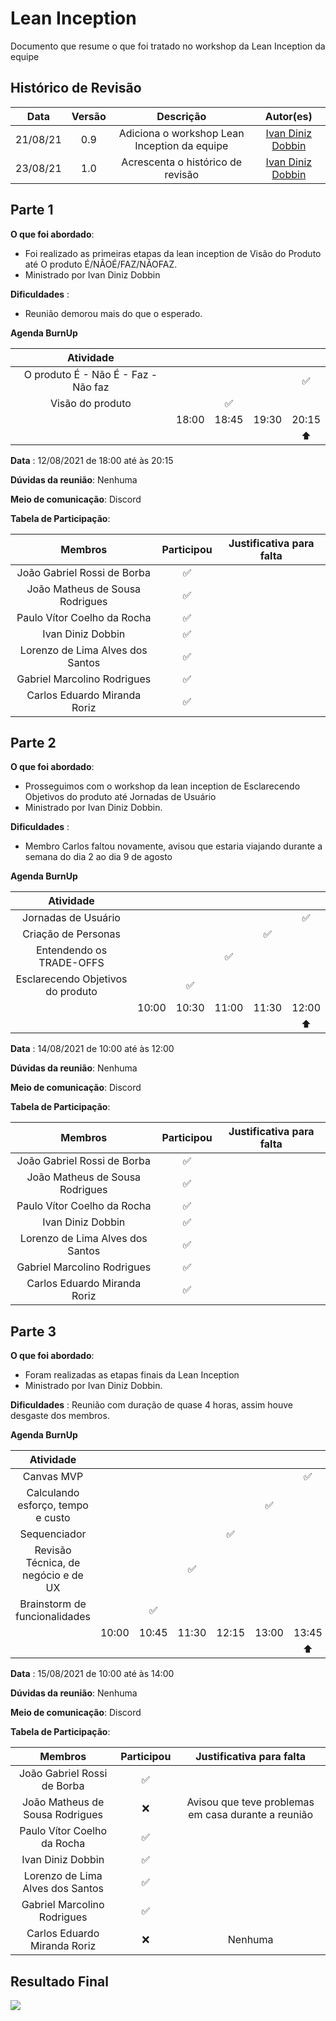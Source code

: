 # Lean Inception

Documento que resume o que foi tratado no workshop da Lean Inception da equipe

## Histórico de Revisão

| Data | Versão | Descrição | Autor(es)|
|:----:|:------:|:---------:|:--------:|
| 21/08/21 | 0.9 | Adiciona o workshop Lean Inception da equipe | [Ivan Diniz Dobbin](https://github.com/darmsDD) |
| 23/08/21 | 1.0 | Acrescenta o histórico de revisão | [Ivan Diniz Dobbin](https://github.com/darmsDD) |

## Parte 1

**O que foi abordado**: 

- Foi realizado as primeiras etapas da lean inception de Visão do Produto até O produto É/NÃOÉ/FAZ/NÃOFAZ. 
- Ministrado por Ivan Diniz Dobbin


**Dificuldades** :

- Reunião demorou mais do que o esperado.

**Agenda BurnUp**

|Atividade| |   |  |   |  
|:---: | :---: | :---:  | :---: | :---: | 
|O produto É - Não É - Faz -Não faz| | | |:white_check_mark: | 
|Visão do produto| | :white_check_mark:| | |  
| |18:00 | 18:45| 19:30| 20:15| 
| |      |      |      |:arrow_up:|     


**Data** : 12/08/2021 de 18:00 até às 20:15

**Dúvidas da reunião**: Nenhuma

**Meio de comunicação**: Discord

**Tabela de Participação**:

|Membros|Participou|Justificativa para falta|
|:------:| :--------: | :--------: | 
|João Gabriel Rossi de Borba | :white_check_mark: | |
|João Matheus de Sousa Rodrigues | :white_check_mark: | |
|Paulo Vítor Coelho da Rocha | :white_check_mark: | |
|Ivan Diniz Dobbin | :white_check_mark: | |
|Lorenzo de Lima Alves dos Santos | :white_check_mark:| |
|Gabriel Marcolino Rodrigues | :white_check_mark: | |
|Carlos Eduardo Miranda Roriz | :white_check_mark: | |

## Parte 2

**O que foi abordado**: 

- Prosseguimos com o workshop da lean inception de Esclarecendo Objetivos do produto até Jornadas de Usuário
- Ministrado por Ivan Diniz Dobbin.


**Dificuldades** :

- Membro Carlos faltou novamente, avisou que estaria viajando durante a semana do dia 2 ao dia 9 de agosto

**Agenda BurnUp**

|Atividade| |   |  |   | |
|:---: | :---: | :---:  | :---: | :---: | :---:
|Jornadas de Usuário| | | | | :white_check_mark:| 
|Criação de Personas| | | | :white_check_mark:| | 
|Entendendo os TRADE-OFFS| |  | :white_check_mark:| | | 
|Esclarecendo Objetivos do produto| |:white_check_mark: | | | | 
| |10:00 | 10:30| 11:00| 11:30| 12:00
| | | | | | :arrow_up: |



**Data** : 14/08/2021 de 10:00 até às 12:00

**Dúvidas da reunião**: Nenhuma

**Meio de comunicação**: Discord

**Tabela de Participação**:

|Membros|Participou|Justificativa para falta|
|:------:| :--------: | :--------: | 
|João Gabriel Rossi de Borba | :white_check_mark: | |
|João Matheus de Sousa Rodrigues | :white_check_mark: | |
|Paulo Vítor Coelho da Rocha | :white_check_mark: | |
|Ivan Diniz Dobbin | :white_check_mark: | |
|Lorenzo de Lima Alves dos Santos | :white_check_mark:| |
|Gabriel Marcolino Rodrigues | :white_check_mark: | |
|Carlos Eduardo Miranda Roriz | :white_check_mark: |  |


## Parte 3

**O que foi abordado**: 

- Foram realizadas as etapas finais da Lean Inception
- Ministrado por Ivan Diniz Dobbin.

**Dificuldades** : Reunião com duração de quase 4 horas, assim houve desgaste dos membros.

**Agenda BurnUp**

|Atividade| |   |  |   | | |
|:---: | :---: | :---:  | :---: | :---: | :---:| :---:|
|Canvas MVP| | | | | | :white_check_mark:|
|Calculando esforço, tempo e custo| | | | |:white_check_mark: | |
|Sequenciador| |  | | :white_check_mark:| |  |
|Revisão Técnica, de negócio e de UX| | | :white_check_mark:| | | |  
|Brainstorm de funcionalidades| |:white_check_mark: | | | | | 
| |10:00 | 10:45| 11:30| 12:15|13:00|13:45|
| |      |      |      |      |     |:arrow_up: |


**Data** : 15/08/2021 de 10:00 até às 14:00

**Dúvidas da reunião**: Nenhuma

**Meio de comunicação**: Discord

**Tabela de Participação**:

|Membros|Participou|Justificativa para falta|
|:------:| :--------: | :--------: | 
|João Gabriel Rossi de Borba | :white_check_mark: | |
|João Matheus de Sousa Rodrigues | :x: | Avisou que teve problemas em casa durante a reunião |
|Paulo Vítor Coelho da Rocha | :white_check_mark: | |
|Ivan Diniz Dobbin | :white_check_mark: | |
|Lorenzo de Lima Alves dos Santos | :white_check_mark:| |
|Gabriel Marcolino Rodrigues | :white_check_mark: | |
|Carlos Eduardo Miranda Roriz | :x: | Nenhuma |


## Resultado Final

[ ![](Lean_Inception.png) ](Lean_Inception.png)